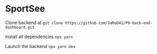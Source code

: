 # SportSee

Clone backend at ```git clone https://github.com/JaRoD41/P9-back-end-dashboard.git```

Install all dependencies ```npx yarn```

Launch the backend ```npx yarn dev```
